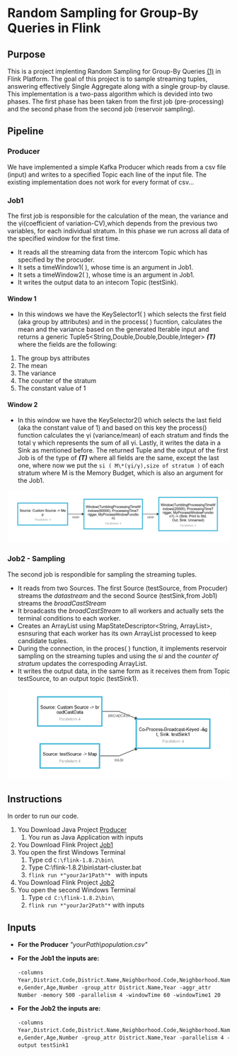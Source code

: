 # Random Sampling for Group-By Queries in Flink
 
 
## Purpose
This is a project implenting Random Sampling for Group-By Queries [(1)](https://arxiv.org/pdf/1909.02629.pdf) in Flink Platform.
The goal of this project is to sample streaming tuples, answering effectively Single Aggregate along with a single group-by clause.
This implementation is a two-pass algorithm which is devided into two phases. The first phase has been taken from the first job (pre-processing) and the second phase from the second job (reservoir sampling).

## Pipeline

### Producer
We have implemented a simple Kafka Producer which reads from a csv file (input) and writes to a specified Topic each line of the input file.
The existing implementation does not work for every format of csv...
### Job1
The first job is responsible for the calculation of the mean, the variance and the γi(coefficient of variation-CV),which depends from the previous two variables, for each individual stratum.
In this phase we run across all data of the specified window for the first time.
* It reads all the streaming data from the intercom Topic which has specified by the procuder.
* It sets a timeWindow1( ), whose time is an argument in Job1. 
* It sets a timeWindow2( ), whose time is an argument in Job1. 
* It writes the output data to an intecom Topic (testSink).
#### Window 1
* In this windows we have the KeySelector1( ) which selects the first field (aka group by attributes) and in the process( ) fucntion, calculates the mean and 
the variance based on the generated Iterable 
input and returns a generic Tuple5<String,Double,Double,Double,Integer> **_(T)_**
where the fields are the following:
1. The group bys attributes 
2. The mean
3. The variance
4. The counter of the stratum 
5. The constant value of 1
#### Window 2
* In this window we have the KeySelector2() which selects the last field (aka the constant value of 1) and based on this key the process() function
calculates the γi (variance/mean) of each stratum and finds the total γ which represents the sum of all γi. Lastly, it writes the data in a Sink as mentioned before.
The returned Tuple and the output of the first Job is of the type of **_(T)_** where all fields are the same, except the last one, where now we put the ```si ( M\*(γi/γ),size of stratum )``` of each stratum 
where M is the Memory Budget, which is also an argument for the Job1.

![](Sources/Photos/job1.PNG "Job1")

### Job2 - Sampling

The second job is respondible for sampling the streaming tuples. 
* It reads from two Sources. The first Source (testSource, from Procuder) streams the *datastream* and the second Source (testSink,from Job1) streams the *broadCastStream*
* It broadcasts the *broadCastStream* to all workers and actually sets the terminal conditions to each worker.
* Creates an ArrayList using MapStateDescriptor<String, ArrayList<String>>, esnsuring that each worker has its own ArrayList processed to keep candidate tuples.
* During the connection, in the proces( ) function, it implements reservoir sampling on the streaming tuples and using the *si* and the *counter of stratum* updates the correspoding ArrayList.
* It writes the output data, in the same form as it receives them from Topic testSource, to an output topic (testSink1).

![](Sources/Photos/job2.PNG "Job2")

## Instructions 

In order to run our code.
1. You Download Java Project [Producer](SimpleProducer/SimpleProducer.jar) 
	1. You run as Java Application with inputs
2. You Download Flink Project [Job1](Jars/finaljob1.jar)
3. You open the first Windows Terminal 
	1. Type cd ```C:\flink-1.8.2\bin\``` 
	2. Type C:\flink-1.8.2\bin\start-cluster.bat
	3. ```flink run *"yourJar1Path"* ``` with inputs
4. You Download Flink Project [Job2](Jars/finaljob2.jar)
5. You open the second Windows Terminal
	1. Type ```cd C:\flink-1.8.2\bin\```
	2. ```flink run *"yourJar2Path"*``` with inputs

## Inputs


* **For the Producer**
*"yourPath\population.csv"*


* **For the Job1 the inputs are:**

	```-columns Year,District.Code,District.Name,Neighborhood.Code,Neighborhood.Name,Gender,Age,Number -group_attr District.Name,Year -aggr_attr Number -memory 500 -parallelism 4 -windowTime 60 -windowTime1 20```

* **For the Job2 the inputs are:**

	```-columns Year,District.Code,District.Name,Neighborhood.Code,Neighborhood.Name,Gender,Age,Number -group_attr District.Name,Year -parallelism 4 -output testSink1```
